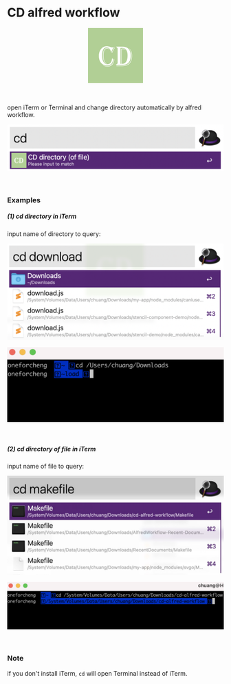 # CD alfred workflow

<p align="center">
    <img src="./icon.png" alt="cd logo" width="128" height="128" />
</p>

<br />

open iTerm or Terminal and change directory automatically by alfred workflow.

![img1](img/img1.png)

<br />

### Examples

##### (1) cd directory in iTerm

input name of directory to query:

![img2](img/img2.jpg)

![img3](img/img3.jpg)

<br />

##### (2) cd directory of file in iTerm

input name of file to query:

![img4](img/img4.jpg)

![img5](img/img5.jpg)

<br />


### Note

if you don't install iTerm, `cd` will open Terminal instead of iTerm.
